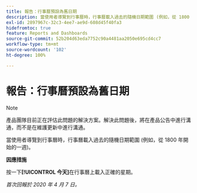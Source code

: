 ```yaml
---
title: 報告：行事曆預設為舊日期
description: 當使用者導覽到行事曆時，行事曆載入過去的隨機日期範圍 (例如，從 1800 年開始的一週)。
exl-id: 2897967c-32c3-4ee7-ae9d-608d45f40fa3
hidefromtoc: true
feature: Reports and Dashboards
source-git-commit: 52b204d63eda7752c90a4481aa2050e695cd4cc7
workflow-type: tm+mt
source-wordcount: '102'
ht-degree: 100%

---
```


# 報告：行事曆預設為舊日期

>[!NOTE]
>
>產品團隊目前正在評估此問題的解決方案。解決此問題後，將在產品公告中進行溝通，而不是在維護更新中進行溝通。

當使用者導覽到行事曆時，行事曆載入過去的隨機日期範圍 (例如，從 1800 年開始的一週)。

**因應措施**

按一下&#x200B;**[!UICONTROL 今天]**&#x200B;在行事曆上載入正確的星期。


_首次回報於 2020 年 4 月 7 日。_
